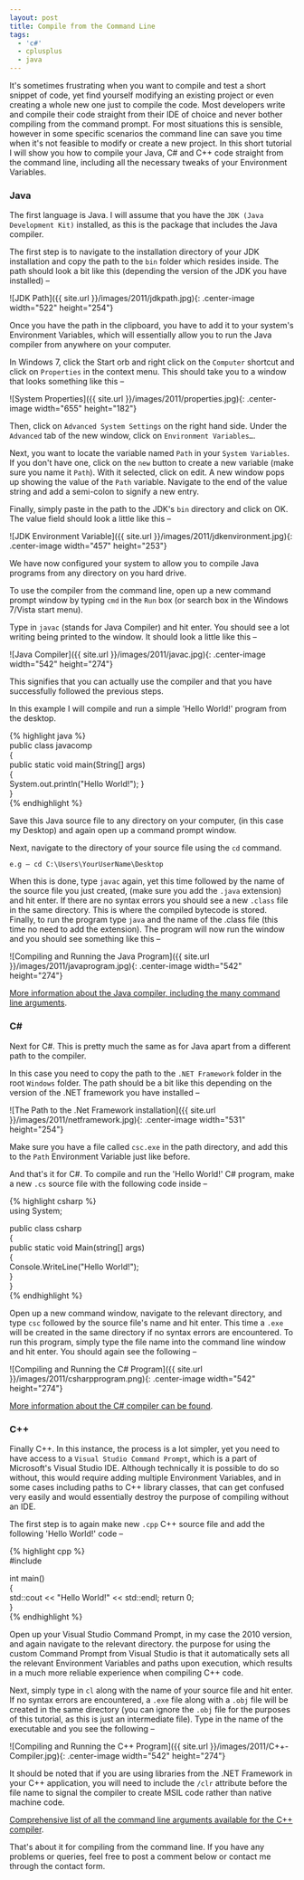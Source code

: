 ```yaml
---
layout: post
title: Compile from the Command Line
tags:
  - 'c#'
  - cplusplus
  - java
---
```

It's sometimes frustrating when you want to compile and test a short snippet of code, yet find yourself modifying an existing project or even creating a whole new one just to compile the code. Most developers write and compile their code straight from their IDE of choice and never bother compiling from the command prompt. For most situations this is sensible, however in some specific scenarios the command line can save you time when it's not feasible to modify or create a new project. In this short tutorial I will show you how to compile your Java, C# and C++ code straight from the command line, including all the necessary tweaks of your Environment Variables.

### Java

The first language is Java. I will assume that you have the `JDK (Java Development Kit)` installed, as this is the package that includes the Java compiler.

The first step is to navigate to the installation directory of your JDK installation and copy the path to the `bin` folder which resides inside. The path should look a bit like this (depending the version of the JDK you have installed) –

![JDK Path]({{ site.url }}/images/2011/jdkpath.jpg){: .center-image width="522" height="254"}

Once you have the path in the clipboard, you have to add it to your system's Environment Variables, which will essentially allow you to run the Java compiler from anywhere on your computer.

In Windows 7, click the Start orb and right click on the `Computer` shortcut and click on `Properties` in the context menu. This should take you to a window that looks something like this –

![System Properties]({{ site.url }}/images/2011/properties.jpg){: .center-image width="655" height="182"}

Then, click on `Advanced System Settings` on the right hand side. Under the `Advanced` tab of the new window, click on `Environment Variables…`.

Next, you want to locate the variable named `Path` in your `System Variables`. If you don't have one, click on the `new` button to create a new variable (make sure you name it `Path`). With it selected, click on edit. A new window pops up showing the value of the `Path` variable. Navigate to the end of the value string and add a semi-colon to signify a new entry.

Finally, simply paste in the path to the JDK's `bin` directory and click on OK. The value field should look a little like this –

![JDK Environment Variable]({{ site.url }}/images/2011/jdkenvironment.jpg){: .center-image width="457" height="253"}

We have now configured your system to allow you to compile Java programs from any directory on you hard drive.

To use the compiler from the command line, open up a new command prompt window by typing `cmd` in the `Run` box (or search box in the Windows 7/Vista start menu).

Type in `javac` (stands for Java Compiler) and hit enter. You should see a lot writing being printed to the window. It should look a little like this –

![Java Compiler]({{ site.url }}/images/2011/javac.jpg){: .center-image width="542" height="274"}

This signifies that you can actually use the compiler and that you have successfully followed the previous steps.

In this example I will compile and run a simple 'Hello World!' program from the desktop.

{% highlight java %}  
public class javacomp  
{  
  public static void main(String[] args)  
  {  
    System.out.println("Hello World!");
  }  
}  
{% endhighlight %}

Save this Java source file to any directory on your computer, (in this case my Desktop) and again open up a command prompt window.

Next, navigate to the directory of your source file using the `cd` command.  

`e.g – cd C:\Users\YourUserName\Desktop`

When this is done, type `javac` again, yet this time followed by the name of the source file you just created, (make sure you add the `.java` extension) and hit enter. If there are no syntax errors you should see a new `.class` file in the same directory. This is where the compiled bytecode is stored. Finally, to run the program type `java` and the name of the .class file (this time no need to add the extension). The program will now run the window and you should see something like this –

![Compiling and Running the Java Program]({{ site.url }}/images/2011/javaprogram.jpg){: .center-image width="542" height="274"}

[More information about the Java compiler, including the many command line arguments][2].

### C\#

Next for C#. This is pretty much the same as for Java apart from a different path to the compiler.

In this case you need to copy the path to the `.NET Framework` folder in the root `Windows` folder. The path should be a bit like this depending on the version of the .NET framework you have installed –

![The Path to the .Net Framework installation]({{ site.url }}/images/2011/netframework.jpg){: .center-image width="531" height="254"}

 [2]: http://docs.oracle.com/javase/7/docs/technotes/tools/windows/javac.html
 [3]: http://msdn.microsoft.com/en-us/library/ms379563(v=vs.80).aspx
 [4]: http://msdn.microsoft.com/en-US/library/fwkeyyhe(v=VS.80).aspx

<!--more-->

Make sure you have a file called `csc.exe` in the path directory, and add this to the `Path` Environment Variable just like before.

And that's it for C#. To compile and run the 'Hello World!' C# program, make a new `.cs` source file with the following code inside –

{% highlight csharp %}  
using System;

public class csharp  
{  
  public static void Main(string[] args)  
  {  
    Console.WriteLine("Hello World!");  
  }  
}  
{% endhighlight %}

Open up a new command window, navigate to the relevant directory, and type `csc` followed by the source file's name and hit enter. This time a `.exe` will be created in the same directory if no syntax errors are encountered. To run this program, simply type the file name into the command line window and hit enter. You should again see the following –

![Compiling and Running the C# Program]({{ site.url }}/images/2011/csharpprogram.png){: .center-image width="542" height="274"}

[More information about the C# compiler can be found][3].

### C++

Finally C++. In this instance, the process is a lot simpler, yet you need to have access to a `Visual Studio Command Prompt`, which is a part of Microsoft's Visual Studio IDE. Although technically it is possible to do so without, this would require adding multiple Environment Variables, and in some cases including paths to C++ library classes, that can get confused very easily and would essentially destroy the purpose of compiling without an IDE.

The first step is to again make new `.cpp` C++ source file and add the following 'Hello World!' code –

{% highlight cpp %}  
#include <iostream>

int main()  
{  
  std::cout << "Hello World!" << std::endl;
  return 0;  
}  
{% endhighlight %}

Open up your Visual Studio Command Prompt, in my case the 2010 version, and again navigate to the relevant directory. the purpose for using the custom Command Prompt from Visual Studio is that it automatically sets all the relevant Environment Variables and paths upon execution, which results in a much more reliable experience when compiling C++ code.

Next, simply type in `cl` along with the name of your source file and hit enter. If no syntax errors are encountered, a `.exe` file along with a `.obj` file will be created in the same directory (you can ignore the `.obj` file for the purposes of this tutorial, as this is just an intermediate file). Type in the name of the executable and you see the following –

![Compiling and Running the C++ Program]({{ site.url }}/images/2011/C++-Compiler.jpg){: .center-image width="542" height="274"}

It should be noted that if you are using libraries from the .NET Framework in your C++ application, you will need to include the `/clr` attribute before the file name to signal the compiler to create MSIL code rather than native machine code.

[Comprehensive list of all the command line arguments available for the C++ compiler][4].

That's about it for compiling from the command line. If you have any problems or queries, feel free to post a comment below or contact me through the contact form.
